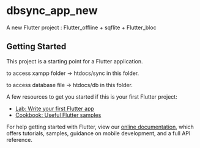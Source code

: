 # dbsync_app_new

A new Flutter project : Flutter_offline + sqflite + Flutter_bloc

## Getting Started

This project is a starting point for a Flutter application.

to access xampp folder -> htdocs/sync in this folder.

to access database file -> htdocs/db in this folder.

A few resources to get you started if this is your first Flutter project:

- [Lab: Write your first Flutter app](https://flutter.dev/docs/get-started/codelab)
- [Cookbook: Useful Flutter samples](https://flutter.dev/docs/cookbook)

For help getting started with Flutter, view our
[online documentation](https://flutter.dev/docs), which offers tutorials,
samples, guidance on mobile development, and a full API reference.
